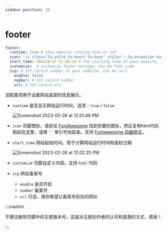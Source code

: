 ```yaml
---
sidebar_position: 19
---
```



# footer

```yaml
footer:
  runtime: true # show website running time or not
  icon: '<i class="fa-solid fa-heart fa-beat" style="--fa-animation-duration: 0.5s; color: #f54545"></i>' # footer icon, write fontawesome html code here
  start_time: 2022/8/17 11:45:14 # the starting time of your website, format: yyyy/mm/dd hh:mm:ss
  customize:  # customize footer message, can be html code
  icp: # ICP record number of your website, Can be null
    enable: false
    number: # ICP record number
    url: # ICP record url
```

该配置项用于设置网站底部的信息展示。

- `runtime` 是否显示网站运行时间。选项：`true` / `false`

  ![Screenshot 2023-02-26 at 12.01.46 PM](https://evan.beee.top/img/2023/02/26/2827f5e66c9ce98f8b422b918604135a.png)

- `icon` 页脚图标，请前往 [FontAwesome](https://fontawesome.com/search) 找到你要的图标，然后复制html代码粘贴在这里，请用 `''` 单引号括起来。支持 [Fontawesome 动画样式](https://fontawesome.com/docs/web/style/animate)。

- `start_time` 网站起始时间。用于计算网站运行时间和版权日期

  ![Screenshot 2023-02-26 at 12.02.25 PM](https://evan.beee.top/img/2023/02/26/06543a6baa6763e795ea2779c23c79d0.png)

- `customize` 页脚自定义内容。支持 `html` 代码

- `icp` 网站备案号

  - `enable` 是否开启
  - `number` 备案号
  - `url` 可选，填你希望让备案号前往的网址



:::caution

不建议删除页脚中的主题版本号，这是对主题创作者的认可和感激的方式，感谢！

:::
